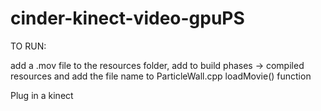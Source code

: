 cinder-kinect-video-gpuPS
=========================
TO RUN:

add a .mov file to the resources folder, add to build phases -> compiled resources and add the file name to ParticleWall.cpp loadMovie() function

Plug in a kinect
